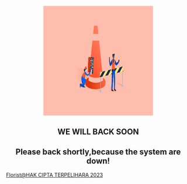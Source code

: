 <html>
  <head>
  </head>
   <body>
    <article>
      <center>
        <img src="maintenance.jpg" alt="" style="width:300px;height:300px;"> 
      </center>
          <center>
          <h2>WE WILL BACK SOON</h2>
          </center>
        <div>
           <center>
           <h2>Please back shortly,because the system are down!</h2>
          </center>
        </div>
    </article>
    <footer>  
      <a href="Sistemflorist@asrama.com.my">Florist@HAK CIPTA TERPELIHARA 2023</a></p>
    </footer>
   </body>
</html>

